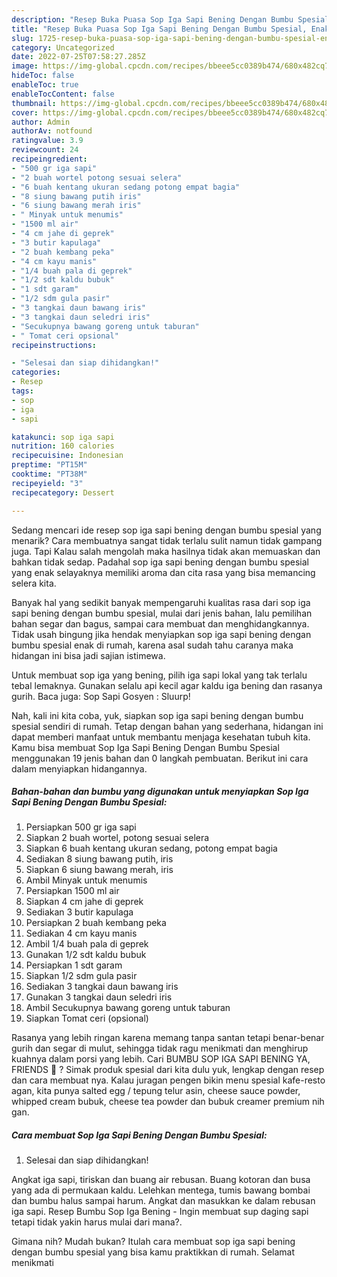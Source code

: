 ```yaml
---
description: "Resep Buka Puasa Sop Iga Sapi Bening Dengan Bumbu Spesial, Enak"
title: "Resep Buka Puasa Sop Iga Sapi Bening Dengan Bumbu Spesial, Enak"
slug: 1725-resep-buka-puasa-sop-iga-sapi-bening-dengan-bumbu-spesial-enak
category: Uncategorized
date: 2022-07-25T07:58:27.285Z
image: https://img-global.cpcdn.com/recipes/bbeee5cc0389b474/680x482cq70/sop-iga-sapi-bening-dengan-bumbu-spesial-foto-resep-utama.jpg
hideToc: false
enableToc: true
enableTocContent: false
thumbnail: https://img-global.cpcdn.com/recipes/bbeee5cc0389b474/680x482cq70/sop-iga-sapi-bening-dengan-bumbu-spesial-foto-resep-utama.jpg
cover: https://img-global.cpcdn.com/recipes/bbeee5cc0389b474/680x482cq70/sop-iga-sapi-bening-dengan-bumbu-spesial-foto-resep-utama.jpg
author: Admin
authorAv: notfound
ratingvalue: 3.9
reviewcount: 24
recipeingredient:
- "500 gr iga sapi"
- "2 buah wortel potong sesuai selera"
- "6 buah kentang ukuran sedang potong empat bagia"
- "8 siung bawang putih iris"
- "6 siung bawang merah iris"
- " Minyak untuk menumis"
- "1500 ml air"
- "4 cm jahe di geprek"
- "3 butir kapulaga"
- "2 buah kembang peka"
- "4 cm kayu manis"
- "1/4 buah pala di geprek"
- "1/2 sdt kaldu bubuk"
- "1 sdt garam"
- "1/2 sdm gula pasir"
- "3 tangkai daun bawang iris"
- "3 tangkai daun seledri iris"
- "Secukupnya bawang goreng untuk taburan"
- " Tomat ceri opsional"
recipeinstructions:

- "Selesai dan siap dihidangkan!"
categories:
- Resep
tags:
- sop
- iga
- sapi

katakunci: sop iga sapi 
nutrition: 160 calories
recipecuisine: Indonesian
preptime: "PT15M"
cooktime: "PT38M"
recipeyield: "3"
recipecategory: Dessert

---
```



Sedang mencari ide resep sop iga sapi bening dengan bumbu spesial yang menarik? Cara membuatnya sangat tidak terlalu sulit namun tidak gampang juga. Tapi Kalau salah mengolah maka hasilnya tidak akan memuaskan dan bahkan tidak sedap. Padahal sop iga sapi bening dengan bumbu spesial yang enak selayaknya memiliki aroma dan cita rasa yang bisa memancing selera kita.


Banyak hal yang sedikit banyak mempengaruhi kualitas rasa dari sop iga sapi bening dengan bumbu spesial, mulai dari jenis bahan, lalu pemilihan bahan segar dan bagus, sampai cara membuat dan menghidangkannya. Tidak usah bingung jika hendak menyiapkan sop iga sapi bening dengan bumbu spesial enak di rumah, karena asal sudah tahu caranya maka hidangan ini bisa jadi sajian istimewa.

Untuk membuat sop iga yang bening, pilih iga sapi lokal yang tak terlalu tebal lemaknya. Gunakan selalu api kecil agar kaldu iga bening dan rasanya gurih. Baca juga: Sop Sapi Gosyen : Sluurp!


Nah, kali ini kita coba, yuk, siapkan sop iga sapi bening dengan bumbu spesial sendiri di rumah. Tetap dengan bahan yang sederhana, hidangan ini dapat memberi manfaat untuk membantu menjaga kesehatan tubuh kita. Kamu bisa membuat Sop Iga Sapi Bening Dengan Bumbu Spesial menggunakan 19 jenis bahan dan 0 langkah pembuatan. Berikut ini cara dalam menyiapkan hidangannya.

<!--inarticleads1-->

##### Bahan-bahan dan bumbu yang digunakan untuk menyiapkan Sop Iga Sapi Bening Dengan Bumbu Spesial:

1. Persiapkan 500 gr iga sapi
1. Siapkan 2 buah wortel, potong sesuai selera
1. Siapkan 6 buah kentang ukuran sedang, potong empat bagia
1. Sediakan 8 siung bawang putih, iris
1. Siapkan 6 siung bawang merah, iris
1. Ambil  Minyak untuk menumis
1. Persiapkan 1500 ml air
1. Siapkan 4 cm jahe di geprek
1. Sediakan 3 butir kapulaga
1. Persiapkan 2 buah kembang peka
1. Sediakan 4 cm kayu manis
1. Ambil 1/4 buah pala di geprek
1. Gunakan 1/2 sdt kaldu bubuk
1. Persiapkan 1 sdt garam
1. Siapkan 1/2 sdm gula pasir
1. Sediakan 3 tangkai daun bawang iris
1. Gunakan 3 tangkai daun seledri iris
1. Ambil Secukupnya bawang goreng untuk taburan
1. Siapkan  Tomat ceri (opsional)


Rasanya yang lebih ringan karena memang tanpa santan tetapi benar-benar gurih dan segar di mulut, sehingga tidak ragu menikmati dan menghirup kuahnya dalam porsi yang lebih. Cari BUMBU SOP IGA SAPI BENING YA, FRIENDS 🙂 ? Simak produk spesial dari kita dulu yuk, lengkap dengan resep dan cara membuat nya. Kalau juragan pengen bikin menu spesial kafe-resto agan, kita punya salted egg / tepung telur asin, cheese sauce powder, whipped cream bubuk, cheese tea powder dan bubuk creamer premium nih gan. 

<!--inarticleads2-->

##### Cara membuat Sop Iga Sapi Bening Dengan Bumbu Spesial:


1. Selesai dan siap dihidangkan!

Angkat iga sapi, tiriskan dan buang air rebusan. Buang kotoran dan busa yang ada di permukaan kaldu. Lelehkan mentega, tumis bawang bombai dan bumbu halus sampai harum. Angkat dan masukkan ke dalam rebusan iga sapi. Resep Bumbu Sop Iga Bening - Ingin membuat sup daging sapi tetapi tidak yakin harus mulai dari mana?. 

Gimana nih? Mudah bukan? Itulah cara membuat sop iga sapi bening dengan bumbu spesial yang bisa kamu praktikkan di rumah. Selamat menikmati
